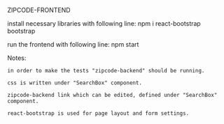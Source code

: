 ZIPCODE-FRONTEND 

install necessary libraries with following line:
    npm i react-bootstrap bootstrap

run the frontend with following line:
    npm start

Notes:

    in order to make the tests "zipcode-backend" should be running.

    css is written under "SearchBox" component.

    zipcode-backend link which can be edited, defined under "SearchBox" component.

    react-bootstrap is used for page layout and form settings.